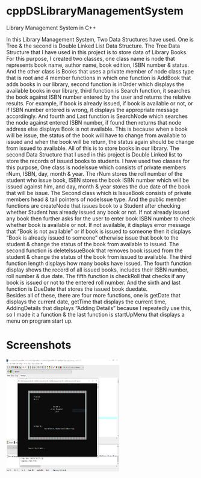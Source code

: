 # cppDSLibraryManagementSystem
Library Management System in C++ 

In this Library Management System, Two Data Structures have used. One is Tree & the second is Double Linked List Data Structure. 
The Tree Data Structure that I have used in this project is to store data of Library Books. For this purpose, I created two classes, one class name is node that represents book name, author name, book edition, ISBN number & status. And the other class is Books that uses a private member of node class type that is root and 4 member functions in which one function is AddBook that adds books in our library, second function is inOrder which displays the available books in our library, third function is Search function, it searches the book against ISBN number entered by the user and returns the relative results. For example, if book is already issued, if book is available or not, or if ISBN number entered is wrong, it displays the appropriate message accordingly. And fourth and Last function is SearchNode which searches the node against entered ISBN number, if found then returns that node address else displays Book is not available. This is because when a book will be issue, the status of the book will have to change from available to issued and when the book will be return, the status again should be change from issued to available. All of this is to store books in our library.
The second Data Structure that I used in this project is Double Linked list to store the records of issued books to students. I have used two classes for this purpose, One class is nodeIssue which consists of private members rNum, ISBN, day, month & year. The rNum stores the roll number of the student who issue book, ISBN stores the book ISBN number which will be issued against him, and day, month & year stores the due date of the book that will be issue.
The Second class which is IssueBook consists of private members head & tail pointers of nodeIssue type. And the public member functions are createNode that issues book to a Student after checking whether Student has already issued any book or not. If not already issued any book then further asks for the user to enter book ISBN number to check whether book is available or not. If not available, it displays error message that “Book is not available” or if book is issued to someone then it displays “Book is already issued to someone” otherwise issue that book to the student & change the status of the book from available to issued. The second function is deleteIssueBook that removes book issued from the student & change the status of the book from issued to available. The third function length displays how many books have issued. The fourth function display shows the record of all issued books, includes their ISBN number, roll number & due date. The fifth function is checkRoll that checks if any book is issued or not to the entered roll number. And the sixth and last function is DueDate that stores the issued book duedate.      
Besides all of these, there are four more functions, one is getDate that displays the current date, getTime that displays the current time, AddingDetails that displays “Adding Details” because I repeatedly use this, so I made it a function & the last function is startUpMenu that displays a menu on program start up.

# Screenshots
<img src="\cpp1.PNG" height="300px" width="300px">
